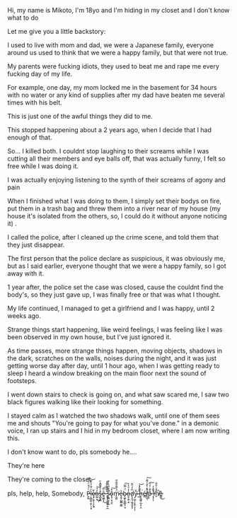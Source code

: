 Hi, my name is Mikoto, I'm 18yo and I'm hiding in my closet and I don't know what to do

Let me give you a little backstory:

I used to live with mom and dad, we were a Japanese family, everyone around us used to think that we were a happy family, but that were not true. 

My parents were fucking idiots, they used to beat me and rape me every fucking day of my life. 

For example, one day, my mom locked me in the basement for 34 hours with no water or any kind of supplies after my dad have beaten me several times with his belt.

This is just one of the awful things they did to me. 

This stopped happening about a 2 years ago, when I decide that I had enough of that. 

So... 
I killed both. 
I couldnt stop laughing to their screams while I was cutting all their members and eye balls off, that was actually funny, I felt so free while I was doing it. 

I was actually enjoying listening to the synth of their screams of agony and pain

When I finished what I was doing to them, I simply set their bodys on fire, put them in a trash bag and threw them into a river near of my house (my house it's isolated from the others, so, I could do it without anyone noticing it) . 

I called the police, after I cleaned up the crime scene, and told them that they just disappear. 

The first person that the police declare as suspicious, it was obviously me, but as I said earlier, everyone thought that we were a happy family, so I got away with it. 

1 year after, the police set the case was closed, cause the couldnt find the body's, so they just gave up, I was finally free or that was what I thought. 

My life continued, I managed to get a girlfriend and I was happy, until 2 weeks ago. 

Strange things start happening, like weird feelings, I was feeling like I was been observed in my own house, but I've just ignored it.

As time passes, more strange things happen, moving objects, shadows in the dark, scratches on the walls, noises during the night, and it was just getting worse day after day, until 1 hour ago, when I was getting ready to sleep I heard a window breaking on the main floor next the sound of footsteps. 

I went down stairs to check is going on, and what saw scared me, I saw two black figures walking like their looking for something.

I stayed calm as I watched the two shadows walk, until one of them sees me and shouts "You're going to pay for what you've done." in a demonic voice, I ran up stairs and I hid in my bedroom closet, where I am now writing this. 

I don't know want to do, pls somebody he.... 

They're here

They're coming to the closet

pls, help, help, Somebody, Ṗ̶̭̼̼̈́́̆̈́͗̂̑͘ļ̶̞̻͚̠̯̙͕͔̥̔́͂̍̉̋̌͝ȩ̵̡̫͓͎̖̙̬̯̀̃̕a̶̫̺̮̓͗̄͜͝ͅs̴̘̻̙̳̐̀̔͌̅̽̏ȇ̵͍͚͇̟̈͂͜͠͠ ̶̢̢̨̤̝͚͓̱̹̪̽͌̂͗̌̂̊s̷̢̲̻̫̥̞͖̆̉͊̈́̏͐͊̚ŏ̴̢̡͔̘̮̯͒͠m̷̢̺̭̈́̍͌̌̋͋̋͘e̴͙̫̗̮͇͇͖̳̔b̴̨͖̙͓͇̲̬̠̤̘̈́̿̆͠o̵̯͓̫̥̣͍̓̒̊̓d̷̢̩͍͉̼̼̟̬͓̗̅̔́̋̂y̴̹̪̟͎̝̭̦̞̑̆͘ͅͅ ̶͖̋̃̇̾͗ȟ̵̢̢̳͍̠̲͎̠̝̤̆̓̇͘͝é̵͇̕l̸̞̺͉̂̓̔̐͛͌̍̚͠p̶̮̄̋̐͑̒͂͠ ̶͓̟̗̒͌̽̓̕ͅm̸̞̃̽̾͗̑͋̚ȅ̷̳̱͜